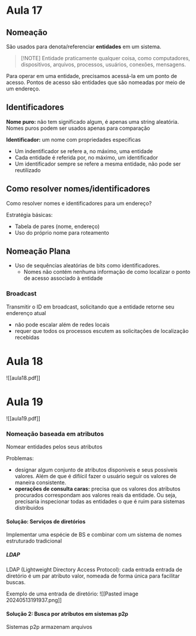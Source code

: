 
# Aula 17

## Nomeação

São usados para denota/referenciar **entidades** em um sistema. 

> [!NOTE] Entidade
> praticamente qualquer coisa, como computadores, dispositivos, arquivos, processos, usuários, conexões, mensagens.

Para operar em uma entidade, precisamos acessá-la em um ponto de acesso. Pontos de acesso são entidades que são nomeadas por meio de um endereço.

## Identificadores


**Nome puro:** não tem significado algum, é apenas uma string aleatória. Nomes puros podem ser usados apenas para comparação 

**Identificador:** um nome com propriedades especificas
* Um indentificador se refere a, no máximo, uma entidade
* Cada entidade é referida por, no máximo, um identificador
* Um identificador sempre se refere a mesma entidade, não pode ser reutilizado


##  Como resolver nomes/identificadores 

Como resolver nomes e identificadores para um endereço?

Estratégia básicas:
* Tabela de pares (nome, endereço)
* Uso do próprio nome para roteamento 

## Nomeação Plana

* Uso de sequências aleatórias de bits como identificadores. 
	* Nomes não contém nenhuma informação de como localizar o ponto de acesso associado à entidade

### Broadcast
Transmitir o ID em broadcast, solicitando que a entidade retorne seu enderenço atual
* não pode escalar além de redes locais 
* requer que todos os processos escutem as solicitações de localização recebidas


# Aula 18


![[aula18.pdf]]




# Aula 19

![[aula19.pdf]]



### Nomeação baseada em atributos

Nomear entidades pelos seus atributos

Problemas: 
* designar algum conjunto de atributos disponiveis e seus possiveis valores. Além de que é difiícil fazer o usuário seguir os valores de maneira consistente.
* **operações de consulta caras:** precisa que os valores dos atributos procurados correspondam aos valores reais da entidade. Ou seja, precisaria inspecionar todas as entidades o que é ruim para sistemas distribuidos

#### Solução: Serviços de diretórios
Implementar uma espécie de BS e combinar com um sistema de nomes estruturado tradicional

##### LDAP


LDAP (Lightweight Directory Access Protocol): cada entrada entrada de diretório é um par atributo valor, nomeada de forma única para facilitar buscas.

Exemplo de uma entrada de diretório:
![[Pasted image 20240513191937.png]]


#### Solução 2: Busca por atributos em sistemas p2p
Sistemas p2p armazenam arquivos 